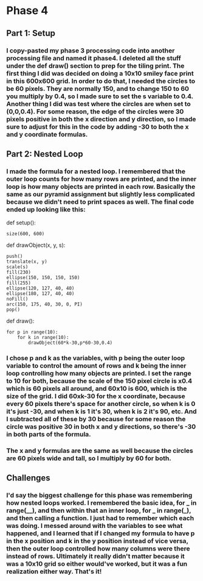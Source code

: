 # Phase 4

## Part 1: Setup

### I copy-pasted my phase 3 processing code into another processing file and named it phase4. I deleted all the stuff under the def draw() section to prep for the tiling print. The first thing I did was decided on doing a 10x10 smiley face print in this 600x600 grid. In order to do that, I needed the circles to be 60 pixels. They are normally 150, and to change 150 to 60 you multiply by 0.4, so I made sure to set the s variable to 0.4. Another thing I did was test where the circles are when set to (0,0,0.4). For some reason, the edge of the circles were 30 pixels positive in both the x direction and y direction, so I made sure to adjust for this in the code by adding -30 to both the x and y coordinate formulas.

## Part 2: Nested Loop

### I made the formula for a nested loop. I remembered that the outer loop counts for how many rows are printed, and the inner loop is how many objects are printed in each row. Basically the same as our pyramid assignment but slightly less complicated because we didn't need to print spaces as well. The final code ended up looking like this:

def setup():

    size(600, 600)

def drawObject(x, y, s):

    push()
    translate(x, y)
    scale(s)
    fill(230)
    ellipse(150, 150, 150, 150)
    fill(255)
    ellipse(120, 127, 40, 40)
    ellipse(180, 127, 40, 40)
    noFill()
    arc(150, 175, 40, 30, 0, PI)
    pop()

def draw():

    for p in range(10):
        for k in range(10):
            drawObject(60*k-30,p*60-30,0.4)


### I chose p and k as the variables, with p being the outer loop variable to control the amount of rows and k being the inner loop controlling how many objects are printed. I set the range to 10 for both, because the scale of the 150 pixel circle is x0.4 which is 60 pixels all around, and 60x10 is 600, which is the size of the grid. I did 60xk-30 for the x coordinate, because every 60 pixels there's space for another circle, so when k is 0 it's just -30, and when k is 1 it's 30, when k is 2 it's 90, etc. And I subtracted all of these by 30 because for some reason the circle was positive 30 in both x and y directions, so there's -30 in both parts of the formula.
### The x and y formulas are the same as well because the circles are 60 pixels wide and tall, so I multiply by 60 for both.

## Challenges
### I'd say the biggest challenge for this phase was remembering how nested loops worked. I remembered the basic idea, for _ in range(__), and then within that an inner loop, for _ in range(_), and then calling a function. I just had to remember which each was doing. I messed around with the variables to see what happened, and I learned that if I changed my formula to have p in the x position and k in the y position instead of vice versa, then the outer loop controlled how many columns were there instead of rows. Ultimately it really didn't matter because it was a 10x10 grid so either would've worked, but it was a fun realization either way. That's it!
